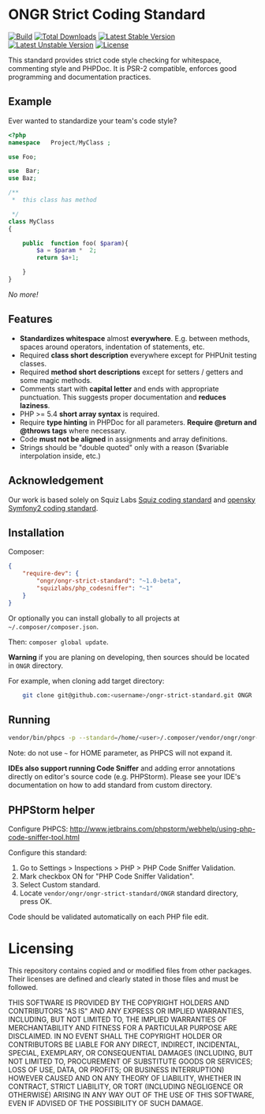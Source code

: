 # ONGR Strict Coding Standard

[![Build](https://travis-ci.org/ongr-io/ongr-strict-standard.svg?branch=master)](https://travis-ci.org/ongr-io/ongr-strict-standard)
[![Total Downloads](https://poser.pugx.org/ongr/ongr-strict-standard/downloads.svg)](https://packagist.org/packages/ongr/ongr-strict-standard)
[![Latest Stable Version](https://poser.pugx.org/ongr/ongr-strict-standard/v/stable.svg)](https://packagist.org/packages/ongr/ongr-strict-standard)
[![Latest Unstable Version](https://poser.pugx.org/ongr/ongr-strict-standard/v/unstable.svg)](https://packagist.org/packages/ongr/ongr-strict-standard)
[![License](https://poser.pugx.org/ongr/ongr-strict-standard/license.svg)](https://packagist.org/packages/ongr/ongr-strict-standard)

This standard provides strict code style checking for whitespace, commenting style and PHPDoc. It is PSR-2 compatible, enforces good programming and documentation practices.

## Example

Ever wanted to standardize your team's code style?

```php
<?php
namespace   Project/MyClass ;

use Foo;

use  Bar;
use Baz;

/**
 *  this class has method

 */
class MyClass
{

    public  function foo( $param){
        $a = $param *  2;
        return $a+1;

    }
}
```

*No more!*

## Features

- **Standardizes whitespace** almost **everywhere**. E.g. between methods, spaces around operators, indentation of statements, etc.
- Required **class short description** everywhere except for PHPUnit testing classes.
- Required **method short descriptions** except for setters / getters and some magic methods.
- Comments start with **capital letter** and ends with appropriate punctuation. This suggests proper documentation and **reduces laziness**.
- PHP >= 5.4 **short array syntax** is required.
- Require **type hinting** in PHPDoc for all parameters. **Require @return and @throws tags** where necessary.
- Code **must not be aligned** in assignments and array definitions.
- Strings should be "double quoted" only with a reason ($variable interpolation inside, etc.)

## Acknowledgement

Our work is based solely on Squiz Labs [Squiz coding standard](https://github.com/squizlabs/PHP_CodeSniffer) and [opensky Symfony2 coding standard](https://github.com/escapestudios/Symfony2-coding-standard).

## Installation

Composer:

```json
{
    "require-dev": {
        "ongr/ongr-strict-standard": "~1.0-beta",
        "squizlabs/php_codesniffer": "~1"
    }
}
```

Or optionally you can install globally to all projects at `~/.composer/composer.json`.

Then: `composer global update`.

**Warning** if you are planing on developing, then sources should be located in `ONGR` directory.

For example, when cloning add target directory:

```sh
    git clone git@github.com:<username>/ongr-strict-standard.git ONGR
```

## Running

```sh
vendor/bin/phpcs -p --standard=/home/<user>/.composer/vendor/ongr/ongr-strict-standard/ONGR --ignore=vendor/,Tests/app/,Resources/public/ ./
```

Note: do not use `~` for HOME parameter, as PHPCS will not expand it.

**IDEs also support running Code Sniffer** and adding error annotations directly on editor's source code (e.g. PHPStorm). Please see your IDE's documentation on how to add standard from custom directory.

## PHPStorm helper

Configure PHPCS: http://www.jetbrains.com/phpstorm/webhelp/using-php-code-sniffer-tool.html

Configure this standard:

1. Go to Settings > Inspections > PHP > PHP Code Sniffer Validation.
1. Mark checkbox ON for "PHP Code Sniffer Validation".
1. Select Custom standard.
1. Locate `vendor/ongr/ongr-strict-standard/ONGR` standard directory, press OK.

Code should be validated automatically on each PHP file edit.

# Licensing

This repository contains copied and or modified files from other packages. Their licenses are defined and clearly stated in those files and must be followed.

THIS SOFTWARE IS PROVIDED BY THE COPYRIGHT HOLDERS AND CONTRIBUTORS "AS IS" AND ANY EXPRESS OR IMPLIED WARRANTIES, INCLUDING, BUT NOT LIMITED TO, THE IMPLIED WARRANTIES OF MERCHANTABILITY AND FITNESS FOR A PARTICULAR PURPOSE ARE DISCLAIMED. IN NO EVENT SHALL THE COPYRIGHT HOLDER OR CONTRIBUTORS BE LIABLE FOR ANY DIRECT, INDIRECT, INCIDENTAL, SPECIAL, EXEMPLARY, OR CONSEQUENTIAL DAMAGES (INCLUDING, BUT NOT LIMITED TO, PROCUREMENT OF SUBSTITUTE GOODS OR SERVICES; LOSS OF USE, DATA, OR PROFITS; OR BUSINESS INTERRUPTION) HOWEVER CAUSED AND ON ANY THEORY OF LIABILITY, WHETHER IN CONTRACT, STRICT LIABILITY, OR TORT (INCLUDING NEGLIGENCE OR OTHERWISE) ARISING IN ANY WAY OUT OF THE USE OF THIS SOFTWARE, EVEN IF ADVISED OF THE POSSIBILITY OF SUCH DAMAGE.
